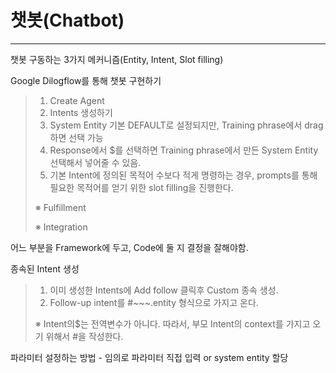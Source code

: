 # **챗봇(Chatbot)**

---

챗봇 구동하는 3가지 메커니즘(Entity, Intent, Slot filling)

Google Dilogflow를 통해 챗봇 구현하기

> 1. Create Agent
> 2. Intents 생성하기
> 3. System Entity 기본 DEFAULT로 설정되지만, Training phrase에서 drag하면 선택 가능
> 4. Response에서 $를 선택하면 Training phrase에서 만든 System Entity 선택해서 넣어줄 수 있음.
> 5. 기본  Intent에 정의된 목적어 수보다 적게 명령하는 경우, prompts를 통해 필요한 목적어를 얻기 위한 slot filling을 진행한다.
>
>  ※ Fulfillment 
>
>  ※ Integration

어느 부분을 Framework에 두고, Code에 둘 지 결정을 잘해야함.

종속된 Intent 생성

> 1. 이미 생성한 Intents에 Add follow 클릭후 Custom 종속 생성.
> 2. Follow-up intent를 #~~~.entity 형식으로 가지고 온다.
>
>  ※ Intent의$는 전역변수가 아니다. 따라서, 부모 Intent의 context를 가지고 오기 위해서 #을 작성한다.

파라미터 설정하는 방법 - 임의로 파라미터 직접 입력 or system entity 할당

